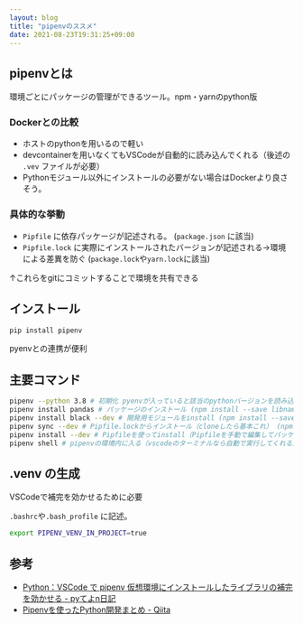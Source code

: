 ```yaml
---
layout: blog
title: "pipenvのススメ"
date: 2021-08-23T19:31:25+09:00
---
```


## pipenvとは

環境ごとにパッケージの管理ができるツール。npm・yarnのpython版

### Dockerとの比較

- ホストのpythonを用いるので軽い
- devcontainerを用いなくてもVSCodeが自動的に読み込んでくれる（後述の `.vev` ファイルが必要）
- Pythonモジュール以外にインストールの必要がない場合はDockerより良さそう。

### 具体的な挙動

- `Pipfile` に依存パッケージが記述される。 (`package.json` に該当)
- `Pipfile.lock` に実際にインストールされたバージョンが記述される→環境による差異を防ぐ (`package.lock`や`yarn.lock`に該当)

↑これらをgitにコミットすることで環境を共有できる

## インストール

```sh
pip install pipenv
```

pyenvとの連携が便利

## 主要コマンド
```sh
pipenv --python 3.8 # 初期化 pyenvが入っていると該当のpythonバージョンを読み込んでくれる。 (npm init)
pipenv install pandas # パッケージのインストール (npm install --save libname)
pipenv install black --dev # 開発用モジュールをinstall (npm install --save-dev libname)
pipenv sync --dev # Pipfile.lockからインストール（cloneしたら基本これ） (npm install)
pipenv install --dev # Pipfileを使ってinstall（Pipfileを手動で編集してパッケージを追加した場合に実行する）
pipenv shell # pipenvの環境内に入る（vscodeのターミナルなら自動で実行してくれる）
```

## .venv の生成

VSCodeで補完を効かせるために必要

`.bashrc`や`.bash_profile` に記述。
```bash
export PIPENV_VENV_IN_PROJECT=true
```

## 参考
- [Python：VSCode で pipenv 仮想環境にインストールしたライブラリの補完を効かせる - pyてよn日記](https://pyteyon.hatenablog.com/entry/2019/10/03/182407)
- [Pipenvを使ったPython開発まとめ - Qiita](https://qiita.com/y-tsutsu/items/54c10e0b2c6b565c887a)
